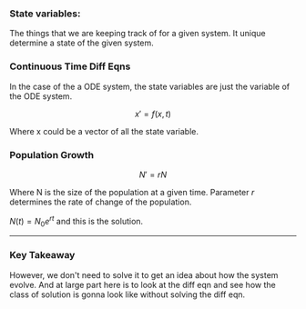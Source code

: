 ### State variables: 

The things that we are keeping track of for a given system. It unique determine a state of the given system. 

### Continuous Time Diff Eqns

In the case of the a ODE system, the state variables are just the variable of the ODE system. 

$$
x' = f(x, t)
$$

Where x could be a vector of all the state variable. 


### Population Growth

$$
N' = rN
$$

Where N is the size of the population at a given time. Parameter $r$ determines the rate of change of the population. 

$N(t) = N_0e^{rt}$ and this is the solution.

---
### Key Takeaway
However, we don't need to solve it to get an idea about how the system evolve. And at large part here is to look at the diff eqn and see how the class of solution is gonna look like without solving the diff eqn. 

